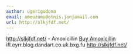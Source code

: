 ```yaml
---
author: ugerigudono
email: ameuzumu@otnis.jonjamail.com
url: http://slkjfdf.net/
---
```


http://slkjfdf.net/ - Amoxicillin <a href="http://slkjfdf.net/">Buy Amoxicillin</a> ifl.eyrr.blog.dandart.co.uk.bxg.fu http://slkjfdf.net/